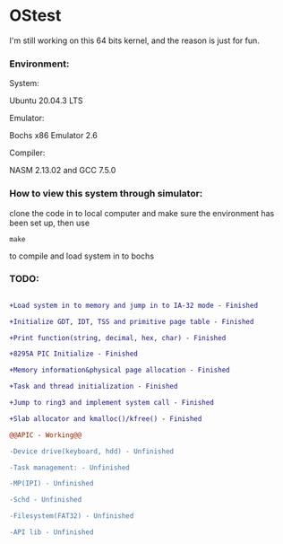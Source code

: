 # OStest

I'm still working on this 64 bits kernel, and the reason is just for fun.

### Environment:

System:

Ubuntu 20.04.3 LTS

Emulator: 

Bochs x86 Emulator 2.6

Compiler: 

NASM 2.13.02 and GCC 7.5.0



### How to view this system through simulator:

clone the code in to local computer and make sure the environment has been set up, then use

`make`

to compile and load system in to bochs

### TODO:

```diff

+Load system in to memory and jump in to IA-32 mode - Finished

+Initialize GDT, IDT, TSS and primitive page table - Finished

+Print function(string, decimal, hex, char) - Finished

+8295A PIC Initialize - Finished

+Memory information&physical page allocation - Finished

+Task and thread initialization - Finished

+Jump to ring3 and implement system call - Finished

+Slab allocator and kmalloc()/kfree() - Finished

@@APIC - Working@@

-Device drive(keyboard, hdd) - Unfinished

-Task management: - Unfinished

-MP(IPI) - Unfinished

-Schd - Unfinished

-Filesystem(FAT32) - Unfinished

-API lib - Unfinished

```

